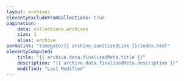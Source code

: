 ```yaml
---
layout: archives
eleventyExcludeFromCollections: true
pagination:
    data: collections.archives
    size: 1
    alias: archive
permalink: "timegate/{{ archive.sanitizedLink }}/index.html"
eleventyComputed:
    title: "{{ archive.data.finalizedMeta.title }}"
    description: "{{ archive.data.finalizedMeta.description }}"
	modified: "Last Modified"
---
```

